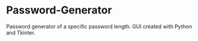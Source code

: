 # Password-Generator
Password generator of a specific password length. GUI created with Python and Tkinter.

